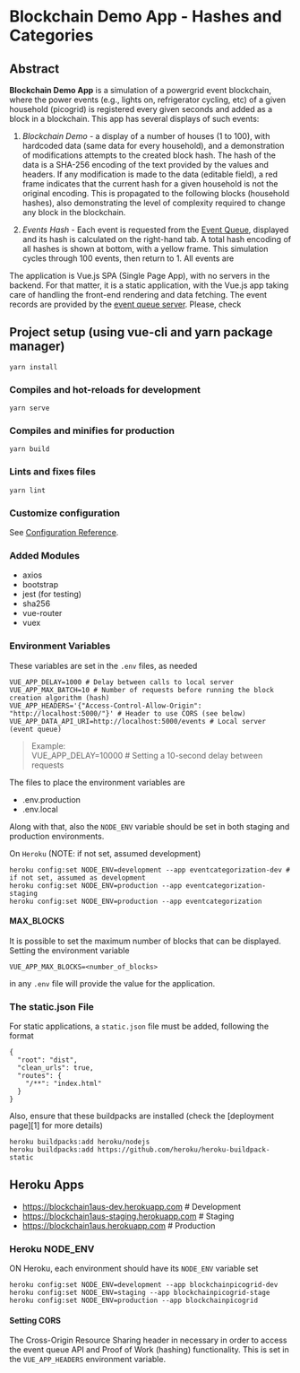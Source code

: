 # Blockchain Demo App - Hashes and Categories

## Abstract

**Blockchain Demo App** is a simulation of a powergrid event blockchain, where the power events (e.g., lights on, refrigerator cycling, etc) of a given household (picogrid) is registered every given seconds and added as a block in a blockchain. This app has several displays of such events:

1. _Blockchain Demo_ - a display of a number of houses (1 to 100), with hardcoded data (same data for every household), and a demonstration of modifications attempts to the created block hash. The hash of the data is a SHA-256 encoding of the text provided by the values and headers. If any modification is made to the data (editable field), a red frame indicates that the current hash for a given household is not the original encoding. This is propagated to the following blocks (household hashes), also demonstrating the level of complexity required to change any block in the blockchain.

1. _Events Hash_ - Each event is requested from the [Event Queue](https://github.com/gcastilhos/blockchain1), displayed and its hash is calculated on the right-hand tab. A total hash encoding of all hashes is shown at bottom, with a yellow frame. This simulation cycles through 100 events, then return to 1. All events are  

The application is Vue.js SPA (Single Page App), with no servers in the backend. For that matter, it is a static application, with the Vue.js app taking care of handling the front-end rendering and data fetching. The event records are provided by the [event queue server](https://eventqueue.herokuapp.com/events). Please, check 

## Project setup (using vue-cli and yarn package manager)
```
yarn install
```

### Compiles and hot-reloads for development
```
yarn serve
```

### Compiles and minifies for production
```
yarn build
```

### Lints and fixes files
```
yarn lint
```

### Customize configuration
See [Configuration Reference](https://cli.vuejs.org/config/).


### Added Modules
* axios
* bootstrap
* jest (for testing)
* sha256
* vue-router
* vuex

### Environment Variables

These variables are set in the `.env` files, as needed

```
VUE_APP_DELAY=1000 # Delay between calls to local server
VUE_APP_MAX_BATCH=10 # Number of requests before running the block creation algorithm (hash)
VUE_APP_HEADERS='{"Access-Control-Allow-Origin": "http://localhost:5000/"}' # Header to use CORS (see below)
VUE_APP_DATA_API_URI=http://localhost:5000/events # Local server (event queue)
```

> Example:  
  VUE_APP_DELAY=10000 # Setting a 10-second delay between requests

The files to place the environment variables are

* .env.production
* .env.local

Along with that, also the `NODE_ENV` variable should be set in both staging and production environments.

On `Heroku` (NOTE: if not set, assumed development)
```
heroku config:set NODE_ENV=development --app eventcategorization-dev # if not set, assumed as development
heroku config:set NODE_ENV=production --app eventcategorization-staging
heroku config:set NODE_ENV=production --app eventcategorization
```

#### MAX_BLOCKS

It is possible to set the maximum number of blocks that can be displayed. Setting the environment variable
```
VUE_APP_MAX_BLOCKS=<number_of_blocks>
```

in any `.env` file will provide the value for the application.

### The static.json File

For static applications, a `static.json` file must be added, following the format
```
{
  "root": "dist",
  "clean_urls": true,
  "routes": {
    "/**": "index.html"
  }
}
```

Also, ensure that these buildpacks are installed (check the [deployment page][1] for more details)

```
heroku buildpacks:add heroku/nodejs
heroku buildpacks:add https://github.com/heroku/heroku-buildpack-static
```

## Heroku Apps

* https://blockchain1aus-dev.herokuapp.com # Development
* https://blockchain1aus-staging.herokuapp.com # Staging
* https://blockchain1aus.herokuapp.com # Production


### Heroku NODE_ENV

ON Heroku, each environment should have its `NODE_ENV` variable set

```
heroku config:set NODE_ENV=development --app blockchainpicogrid-dev
heroku config:set NODE_ENV=staging --app blockchainpicogrid-stage
heroku config:set NODE_ENV=production --app blockchainpicogrid
```

#### Setting CORS

The Cross-Origin Resource Sharing header in necessary in order to access the event queue API and Proof of Work (hashing) functionality. This is set in the `VUE_APP_HEADERS` environment variable.
